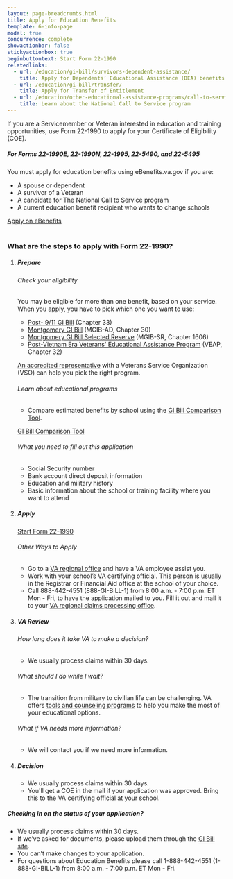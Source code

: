 ```yaml
---
layout: page-breadcrumbs.html
title: Apply for Education Benefits
template: 6-info-page
modal: true
concurrence: complete
showactionbar: false
stickyactionbox: true
beginbuttontext: Start Form 22-1990
relatedlinks:
  - url: /education/gi-bill/survivors-dependent-assistance/
    title: Apply for Dependents’ Educational Assistance (DEA) benefits
  - url: /education/gi-bill/transfer/
    title: Apply for Transfer of Entitlement
  - url: /education/other-educational-assistance-programs/call-to-service/
    title: Learn about the National Call to Service program
---
```


If you are a Servicemember or Veteran interested in education and training opportunities, use Form 22-1990 to apply for your Certificate of Eligibility (COE).

<div class="usa-alert usa-alert-warning usa-content secondary" markdown="1">
	<div class="usa-alert-body">

##### For Forms 22-1990E, 22-1990N, 22-1995, 22-5490, and 22-5495

You must apply for education benefits using eBenefits.va.gov if you are:
- A spouse or dependent
- A survivor of a Veteran
- A candidate for The National Call to Service program
- A current education benefit recipient who wants to change schools


<div markdown="0">
	<a class="usa-button-primary usa-button-outline usa-button-outline-exit transparent" href="https://www.ebenefits.va.gov/ebenefits/vonapp">Apply on eBenefits</a>
</div>
</div>
</div>

<br>

### What are the steps to apply with Form 22-1990?

<div class="usa-width-one-whole" markdown="0">
<ol class="process" markdown="0">
<li class="step one" markdown="0">

<div markdown="1">

##### Prepare

</div>

<div markdown="1">

###### Check your eligibility

You may be eligible for more than one benefit, based on your service. When you apply, you have to pick which one you want to use:

- [Post- 9/11 GI Bill](/education/gi-bill/post-9-11/) (Chapter 33)
- [Montgomery GI Bill](/education/gi-bill/montgomery-active-duty/) (MGIB-AD, Chapter 30)
- [Montgomery GI Bill Selected Reserve](/education/gi-bill/montgomery-selected-reserve/) (MGIB-SR, Chapter 1606)
- [Post-Vietnam Era Veterans' Educational Assistance Program](/education/other-educational-assistance-programs/veap/) (VEAP, Chapter 32)

[An accredited representative]( http://www.va.gov/ogc/apps/accreditation/index.asp) with a Veterans Service Organization (VSO) can help you pick the right program.

###### Learn about educational programs

- Compare estimated benefits by school using the [GI Bill Comparison Tool](/gi-bill-comparison-tool/).

</div>

<a class="usa-button-primary usa-button-outline" href="/gi-bill-comparison-tool/">GI Bill Comparison Tool</a>

<div markdown="1">

###### What you need to fill out this application

- Social Security number
- Bank account direct deposit information
- Education and military history
- Basic information about the school or training facility where you want to attend

</div>

</li>

<li class="step two" markdown="0">

<div markdown="1">

##### Apply

</div>

<a href="/education/apply-for-education-benefits/application/1990" class="usa-button-primary va-button-primary">Start Form 22-1990</a>

<div markdown="1">

###### Other Ways to Apply

- Go to a [VA regional office](/facilities) and have a VA employee assist you.
- Work with your school’s VA certifying official. This person is usually in the Registrar or Financial Aid office at the school of your choice.
- Call 888-442-4551 (888-GI-BILL-1) from 8:00 a.m. - 7:00 p.m. ET Mon - Fri, to have the application mailed to you. Fill it out and mail it to your [VA regional claims processing office](http://www.benefits.va.gov/gibill/regional_processing.asp).

</div>

</li>

<li class="step three" markdown="0">

<div markdown="1">

##### VA Review

###### How long does it take VA to make a decision?

- We usually process claims within 30 days.

###### What should I do while I wait?

- The transition from military to civilian life can be challenging. VA offers [tools and counseling programs](/education/tools-programs/education-career-counseling/) to help you make the most of your educational options.

###### What if VA needs more information?

- We will contact you if we need more information.

</div>

</li>

<li class="step four last" markdown="0">

<div markdown="1">

##### Decision

- We usually process claims within 30 days.
- You'll get a COE in the mail if your application was approved. Bring this to the VA certifying official at your school.

</div>

</li>

</ol>

<div class="feature usa-content" markdown="1">

##### Checking in on the status of your application?

- We usually process claims within 30 days.
- If we’ve asked for documents, please upload them through the [GI Bill site](https://gibill.custhelp.com/app/home).
- You can’t make changes to your application.
- For questions about Education Benefits please call 1-888-442-4551 (1-888-GI-BILL-1) from 8:00 a.m. - 7:00 p.m. ET Mon - Fri.

</div>

<br/>
